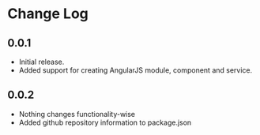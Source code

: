 # Change Log

## 0.0.1
- Initial release.
- Added support for creating AngularJS module, component and service.

## 0.0.2
- Nothing changes functionality-wise
- Added github repository information to package.json